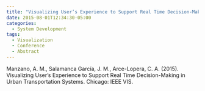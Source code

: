 ```yaml
---
title: "Visualizing User’s Experience to Support Real Time Decision-Making in Urban Transportation Systems"
date: 2015-08-01T12:34:30-05:00
categories:
  - System Development
tags:
  - Visualization
  - Conference
  - Abstract
---
```



Manzano, A. M., Salamanca García, J. M., Arce-Lopera, C. A.  (2015). Visualizing User’s Experience to Support Real Time Decision-Making in Urban Transportation Systems. Chicago: IEEE VIS.